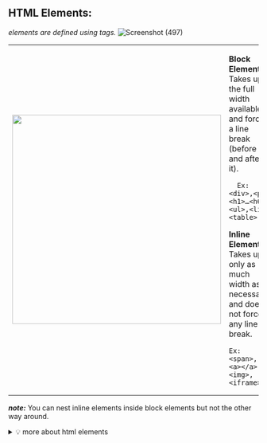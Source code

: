 ## HTML Elements:
_elements are defined using tags._
![Screenshot (497)](https://user-images.githubusercontent.com/63545175/152874165-81b07ea5-57fd-4f7a-9c1d-784437ec0f57.png)
<table>
<tr>
<td width=450> 

<a href="#"><img src="https://user-images.githubusercontent.com/63545175/152875163-ffbb5fdd-5aed-4463-8324-b037c5910c53.png" width="420px"></a>
</td>
<td>

**Block Elements:**
<br/>Takes up the full width available, and force a line break (before and after it).
```
  Ex: <div>,<p>,<h1>…<h6>,<ul>,<li>,<table>
```


**Inline Elements:**
<br/>Takes up only as much width as necessary, and does not force any line break.
```
Ex: <span>, <a></a>, <img>, <iframe>
```
  
</td>
</tr>
</table>

***note:*** You can nest inline elements inside block elements but not the other way around.

<details>
<summary>
  💡 more about html elements
</summary>
<p>
    

<b><em>tip:</em></b> The most important block element in HTML is the division element ``(<div></div>)``. This element is heavily used and sometimes whole websites or web apps only consist of divisions. The division forces a line break and is often used as a container of other divisions or other HTML elements.
<br/>The counterpart to division is the inline element ``(<span></span>)``. As we learned, inline elements don’t force a line break and hence, divide the content into logical parts.


<b><em>tip:</em></b> div and span are non-semantic tags, but their amazing application is  use “they are used for structuring the html document”.


<b><em>tip:</em></b> “ in html5 block elements are roughly flow elements, and inline elements are roughly phrasing elements. ”
  
</p>
</details>
